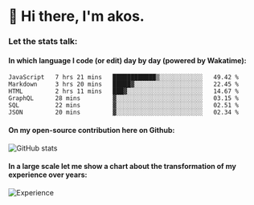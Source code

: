 # 👋 Hi there, I'm akos. 


### Let the stats talk:


#### In which language I code (or edit) day by day (powered by Wakatime): 

<!--START_SECTION:waka-->

```text
JavaScript   7 hrs 21 mins   ████████████▒░░░░░░░░░░░░   49.42 %
Markdown     3 hrs 20 mins   █████▓░░░░░░░░░░░░░░░░░░░   22.45 %
HTML         2 hrs 11 mins   ███▓░░░░░░░░░░░░░░░░░░░░░   14.67 %
GraphQL      28 mins         ▓░░░░░░░░░░░░░░░░░░░░░░░░   03.15 %
SQL          22 mins         ▓░░░░░░░░░░░░░░░░░░░░░░░░   02.51 %
JSON         20 mins         ▓░░░░░░░░░░░░░░░░░░░░░░░░   02.34 %
```

<!--END_SECTION:waka-->

#### On my open-source contribution here on Github:
 
![GitHub stats](https://github-readme-stats.vercel.app/api?username=akosbalasko)

#### In a large scale let me show a chart about the transformation of my experience over years:   

![Experience](https://cr-skills-chart-widget.azurewebsites.net/api/api?username=akosbalasko)
